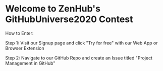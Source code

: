 # Welcome to ZenHub's GitHubUniverse2020 Contest

How to Enter:

Step 1:  Visit our Signup page and click "Try for free" with our Web App or Browser Extension


Step 2: Navigate to our GitHub Repo and create an Issue titled "Project Management in GitHub"
